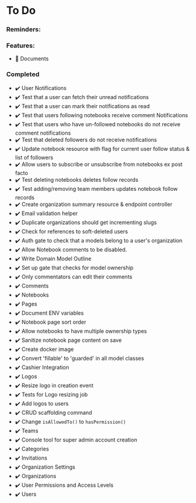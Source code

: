 # To Do

### Reminders:


### Features:

+ :black_square_button: Documents

### Completed

+ :heavy_check_mark: User Notifications
+ :heavy_check_mark: Test that a user can fetch their unread notifications
+ :heavy_check_mark: Test that a user can mark their notifications as read
+ :heavy_check_mark: Test that users following notebooks receive comment Notifications
+ :heavy_check_mark: Test that users who have un-followed notebooks do not receive comment notifications
+ :heavy_check_mark: Test that deleted followers do not receive notifications
+ :heavy_check_mark: Update notebook resource with flag for current user follow status & list of followers
+ :heavy_check_mark: Allow users to subscribe or unsubscribe from notebooks ex post facto
+ :heavy_check_mark: Test deleting notebooks deletes follow records
+ :heavy_check_mark: Test adding/removing team members updates notebook follow records
+ :heavy_check_mark: Create organization summary resource & endpoint controller
+ :heavy_check_mark: Email validation helper
+ :heavy_check_mark: Duplicate organizations should get incrementing slugs
+ :heavy_check_mark: Check for references to soft-deleted users
+ :heavy_check_mark: Auth gate to check that a models belong to a user's organization
+ :heavy_check_mark: Allow Notebook comments to be disabled.
+ :heavy_check_mark: Write Domain Model Outline
+ :heavy_check_mark: Set up gate that checks for model ownership
+ :heavy_check_mark: Only commentators can edit their comments
+ :heavy_check_mark: Comments
+ :heavy_check_mark: Notebooks
+ :heavy_check_mark: Pages
+ :heavy_check_mark: Document ENV variables
+ :heavy_check_mark: Notebook page sort order
+ :heavy_check_mark: Allow notebooks to have multiple ownership types
+ :heavy_check_mark: Sanitize notebook page content on save
+ :heavy_check_mark: Create docker image
+ :heavy_check_mark: Convert 'fillable' to 'guarded' in all model classes
+ :heavy_check_mark: Cashier Integration
+ :heavy_check_mark: Logos
+ :heavy_check_mark: Resize logo in creation event
+ :heavy_check_mark: Tests for Logo resizing job
+ :heavy_check_mark: Add logos to users
+ :heavy_check_mark: CRUD scaffolding command
+ :heavy_check_mark: Change `isAllowedTo()` to `hasPermission()`
+ :heavy_check_mark: Teams
+ :heavy_check_mark: Console tool for super admin account creation
+ :heavy_check_mark: Categories
+ :heavy_check_mark: Invitations
+ :heavy_check_mark: Organization Settings
+ :heavy_check_mark: Organizations
+ :heavy_check_mark: User Permissions and Access Levels
+ :heavy_check_mark: Users
